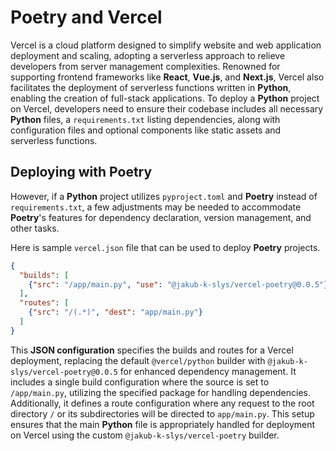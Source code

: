 # Poetry and Vercel
Vercel is a cloud platform designed to simplify website and web application deployment and scaling, adopting a serverless approach to relieve developers from server management complexities. 
Renowned for supporting frontend frameworks like **React**, **Vue.js**, and **Next.js**, Vercel also facilitates the deployment of serverless functions written in **Python**, enabling the creation of full-stack applications. 
To deploy a **Python** project on Vercel, developers need to ensure their codebase includes all necessary **Python** files, a `requirements.txt` listing dependencies, along with configuration files and optional components like static assets and serverless functions. 

## Deploying with Poetry
However, if a **Python** project utilizes `pyproject.toml` and **Poetry** instead of `requirements.txt`, a few adjustments may be needed to accommodate **Poetry**'s features for dependency declaration, version management, and other tasks.

Here is sample `vercel.json` file that can be used to deploy **Poetry** projects. 
```json
{
  "builds": [
    {"src": "/app/main.py", "use": "@jakub-k-slys/vercel-poetry@0.0.5"}
  ],
  "routes": [
    {"src": "/(.*)", "dest": "app/main.py"}
  ]
}
```
This **JSON configuration** specifies the builds and routes for a Vercel deployment, replacing the default `@vercel/python` builder with `@jakub-k-slys/vercel-poetry@0.0.5` for enhanced dependency management. 
It includes a single build configuration where the source is set to `/app/main.py`, utilizing the specified package for handling dependencies. 
Additionally, it defines a route configuration where any request to the root directory `/` or its subdirectories will be directed to `app/main.py`. 
This setup ensures that the main **Python** file is appropriately handled for deployment on Vercel using the custom `@jakub-k-slys/vercel-poetry` builder.